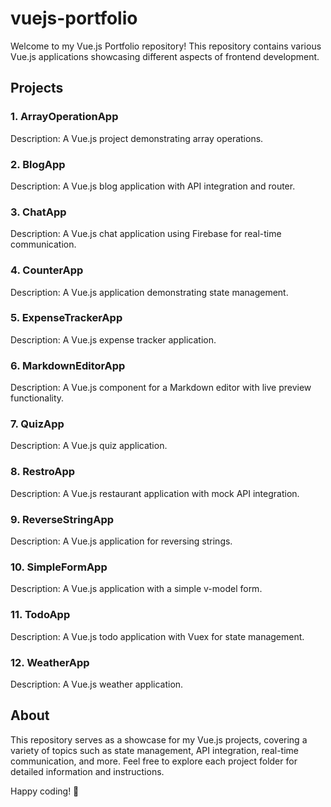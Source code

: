 # vuejs-portfolio
Welcome to my Vue.js Portfolio repository! This repository contains various Vue.js applications showcasing different aspects of frontend development.

## Projects

### 1. ArrayOperationApp

Description: A Vue.js project demonstrating array operations.

### 2. BlogApp

Description: A Vue.js blog application with API integration and router.

### 3. ChatApp

Description: A Vue.js chat application using Firebase for real-time communication.

### 4. CounterApp

Description: A Vue.js application demonstrating state management.

### 5. ExpenseTrackerApp

Description: A Vue.js expense tracker application.

### 6. MarkdownEditorApp

Description: A Vue.js component for a Markdown editor with live preview functionality.

### 7. QuizApp

Description: A Vue.js quiz application.

### 8. RestroApp

Description: A Vue.js restaurant application with mock API integration.

### 9. ReverseStringApp

Description: A Vue.js application for reversing strings.

### 10. SimpleFormApp

Description: A Vue.js application with a simple v-model form.

### 11. TodoApp

Description: A Vue.js todo application with Vuex for state management.

### 12. WeatherApp

Description: A Vue.js weather application.

## About

This repository serves as a showcase for my Vue.js projects, covering a variety of topics such as state management, API integration, real-time communication, and more. Feel free to explore each project folder for detailed information and instructions.

Happy coding! 🚀
